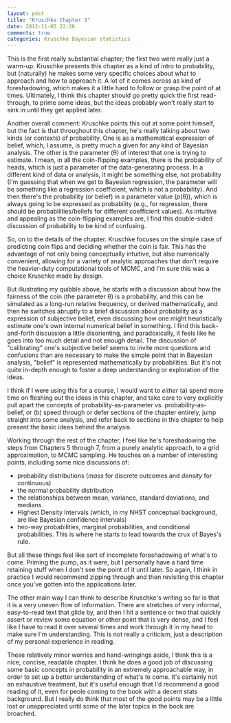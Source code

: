 ```yaml
---
layout: post
title: "Kruschke Chapter 3"
date: 2012-11-05 22:26
comments: true
categories: Kruschke Bayesian statistics
---
```

This is the first really substantial chapter; the first two were really just a warm-up. Kruschke presents this chapter as a kind of intro to probability, but (naturally) he makes some very specific choices about what to approach and how to approach it.  A lot of it comes across as kind of foreshadowing, which makes it a little hard to follow or grasp the point of at times. Ultimately, I think this chapter should go pretty quick the first read-through, to prime some ideas, but the ideas probably won't really start to sink in until they get applied later.

Another overall comment: Kruschke points this out at some point himself, but the fact is that throughout this chapter, he's really talking about two kinds (or contexts) of probability. One is as a mathematical expression of belief, which, I assume, is pretty much a given for any kind of Bayesian analysis.  The other is the parameter (&theta;) of interest that one is trying to estimate.  I mean, in all the coin-flipping examples, there is the probability of heads, which is just a parameter of the data-generating process.  In a different kind of data or analysis, it might be something else, not probability (I'm guessing that when we get to Bayesian regression, the parameter will be something like a regression coefficient, which is not a probability). And then there's the probability (or belief) in a parameter value (*p*(&theta;)), which is always going to be expressed as probability (e.g., for regression, there should be probabilities/beliefs for different coefficient values).  As intuitive and appealing as the coin-flipping examples are, I find this double-sided discussion of probability to be kind of confusing.

So, on to the details of the chapter. Kruschke focuses on the simple case of predicting coin flips and deciding whether the coin is fair.  This has the advantage of not only being conceptually intuitive, but also numerically convenient, allowing for a variety of analytic approaches that don't require the heavier-duty computational tools of MCMC, and I'm sure this was a choice Kruschke made by design.

But illustrating my quibble above, he starts with a discussion about how the fairness of the coin (the parameter &theta;) is a probability, and this can be simulated as a long-run relative frequency, or derived mathematically, and then he switches abruptly to a brief discussion about probability as a expression of subjective belief, even discussing how one might heuristically estimate one's own internal numerical belief in something. I find this back-and-forth discussion a little disorienting, and paradoxically, it feels like he goes into too much detail and not enough detail. The discussion of "calibrating" one's subjective belief seems to invite more questions and confusions than are necessary to make the simple point that in Bayesian analysis, "belief" is represented mathematically by probabilities. But it's not quite in-depth enough to foster a deep understanding or exploration of the ideas.

I think if I were using this for a course, I would want to *either* (a) spend more time on fleshing out the ideas in this chapter, and take care to very explicitly pull apart the concepts of probability-as-parameter vs. probability-as-belief, or (b) speed through or defer sections of the chapter entirely, jump straight into some analysis, and refer back to sections in this chapter to help present the basic ideas behind the analysis.

Working through the rest of the chapter, I feel like he's foreshadowing the steps from Chapters 5 through 7, from a purely analytic approach, to a grid approximation, to MCMC sampling.  He touches on a number of interesting points, including some nice discussions of:

- probability distributions (*mass* for discrete outcomes and *density* for continuous)
- the normal probability distribution
- the relationships between mean, variance, standard deviations, and medians
- Highest Density Intervals (which, in my NHST conceptual background, are like Bayesian confidence intervals)
- two-way probabilities, marginal probabilities, and conditional probabilities. This is where he starts to lead towards the crux of Bayes's rule.


But all these things feel like sort of incomplete foreshadowing of what's to come.  Priming the pump, as it were, but I personally have a hard time retaining stuff when I don't see the point of it until later.  So again, I think in practice I would recommend zipping through and then revisiting this chapter once you've gotten into the applications later.

The other main way I can think to describe Kruschke's writing so far is that it is a very uneven flow of information.  There are stretches of very informal, easy-to-read text that glide by, and then I hit a sentence or two that quickly assert or review some equation or other point that is very dense, and I feel like I have to read it over several times and work through it in my head to make sure I'm understanding.  This is not really a criticism, just a description of my personal experience in reading.

These relatively minor worries and hand-wringings aside, I think this is a nice, concise, readable chapter.  I think he does a good job of discussing some basic concepts in probability in an extremely approachable way, in order to set up a better understanding of what's to come. It's certainly not an exhaustive treatment, but it's useful enough that I'd recommend a good reading of it, even for peole coming to the book with a decent stats background. But I really do think that most of the good points may be a little lost or unappreciated until some of the later topics in the book are broached.
